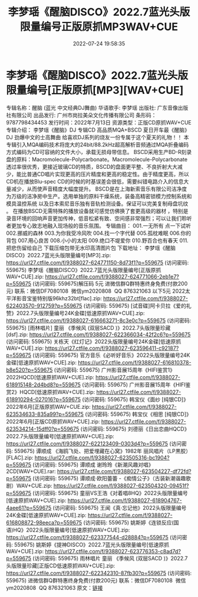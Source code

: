 ﻿---
title: 李梦瑶《醒脑DISCO》2022.7蓝光头版限量编号正版原抓MP3WAV+CUE
date: 2022-07-24 19:58:35
categories: 交谊舞曲、电音DJ舞曲
tags: 华语中文
---
# 李梦瑶《醒脑DISCO》2022.7蓝光头版限量编号[正版原抓[MP3][WAV+CUE]

专辑名称：醒脑 (蓝光 中文经典DJ舞曲)
华语歌手: 李梦瑶
出版社: 广东音像出版社有限公司
出品发行: 广州市岗拉美朵文化传播有限公司
条形码：9787798434453
发行时间：2022年7月13日
资源类型：正版CD原抓WAV+CUE
专辑介绍：
李梦瑶《醒脑》DJ 专辑CD 高品质MQA+BSCD
夏日开车最《醒脑》DJ 劲爆中文的士高舞曲
给喜欢DJ系列的烧友一份专属于这个夏天的礼物！！
本专辑引入MQA编码技术将庞大的24bit/88.2kHz超高解析音频通过MQA折叠编码方式编码为CD可容纳的文件大小，承载无损母带信息。
BSCD采用生产BD-R刻录盘的原料：Macromolecule-Polycarbonate。Macromolecule-Polycarbonate透过率很优秀，更接近玻璃CD的特质，BSCD的盘面更平整、不良折射大大减少，能比普通CD唱片实现更高的压片精度和更高的稳定性。由于精度更高，所以CD机在播放Blu-spec
CD的时候的时基误差会很低，需要纠错电路介入的信息大量减少，从而使声音精度大幅度提升。
BSCD是在上海新索音乐有限公司洁净度为万级的洁净房中生产。选用单独的原料干燥系统，装备高精密锁模力控制系统和模具温控系统
以及日本索尼音乐独有音轨检测设备。保证可以完美复制母盘坑纹 。
在播放BSCD无需特殊的播放设备就可感觉仿佛换了套更高级的器材
，特别是录音环境的回响声音更加传神，低音松紧有致、空间感非常强烈；可以让我们聆听者更加专心致志地融入现场般的音乐氛围。
专辑曲目：
001.一无所有
点一下试听
002.挪威的森林
003.为你我受冷风吹
004.找一个字代替
005.孤枕难眠
006.你的背包
007.用心良苦
008.小小的太阳
009.绝口不堤爱你
010.野百合也有春天
011.把悲伤留给自己
下载压缩包带无水印高清图片包
下载地址：
李梦瑶《醒脑DISCO》2022.7蓝光头版限量编号[MP3].zip: https://url27.ctfile.com/f/9388027-624771150-8d73f1?p=559675
(访问密码: 559675)
李梦瑶《醒脑DISCO》2022.7蓝光头版限量编号[正版原抓WAV+CUE].zip: https://url27.ctfile.com/f/9388027-624771066-2eb1e7?p=559675
(访问密码: 559675)解压码 5元
进微信群Q群特惠终身免费(付款200元)
联系：微信DF7080108  微信ym2020808  QQ
876321063
以下5元
2022太平洋影音宝鉴特别版96khz32bt[flac].zip: https://url27.ctfile.com/f/9388027-622403570-912759?p=559675
(访问密码: 559675)
[试音碟]阿卡贝拉《爱的礼赞》2022.7头版限量编号24K金碟[低速原抓WAV+CUE].zip: https://url27.ctfile.com/f/9388027-616663271-8c3e0c?p=559675
(访问密码: 559675)
[雨林唱片] 童丽 《季候风 (双层SACD )》2022.7头版限量珍藏[dsf].zip: https://url27.ctfile.com/f/9388027-622366034-42f2c6?p=559675
(访问密码: 559675)
关栋天《红灯记》2022头版限量编号24K金碟[低速原抓WAV+CUE].zip: https://url27.ctfile.com/f/9388027-623596411-c92187?p=559675
(访问密码: 559675)
官方音乐《必听好音乐》2022头版限量编号24K金碟[低速原抓WAV+CUE].zip: https://url27.ctfile.com/f/9388027-616810378-b8e520?p=559675
(访问密码: 559675)
广州影音展15周年《HIFI鉴赏1》2022HQCD[低速原抓WAV+CUE].zip: https://url27.ctfile.com/f/9388027-618915148-2d4bd8?p=559675
(访问密码: 559675)
广州影音展15周年《HIFI鉴赏2》HQCD[低速原抓WAV+CUE].zip: https://url27.ctfile.com/f/9388027-618910294-027016?p=559675
(访问密码: 559675)
韩宝仪《面纱 [纯银CD]》2022年6月[正版原抓WAV+CUE.zip: https://url27.ctfile.com/f/9388027-623534633-835a99?p=559675
(访问密码: 559675)
韩宝仪《相思 [纯银CD]》2022年6月[正版CD原抓WAV+CUE].zip: https://url27.ctfile.com/f/9388027-623534214-15dff0?p=559675
(访问密码: 559675)
刘德丽《日出恋曲HQCD》2022.7头版限量编号[低速原抓WAV+CUE].zip: https://url27.ctfile.com/f/9388027-622123409-0303d4?p=559675
(访问密码: 559675)
谭顺成 《海鸥飞处、把爱埋藏在心窝》1982年 丽风唱片（LP黒胶）[FLAC].zip: https://url27.ctfile.com/f/9388027-623505316-bc1904?p=559675
(访问密码: 559675)
谭顺成 谢玲玲《新潮风趣对唱》2CD[WAV+CUE].rar: https://url27.ctfile.com/f/9388027-623504227-df72fd?p=559675
(访问密码: 559675)
谭顺成·欧阳蕾蕾 -《痴情公子》（古装新潮谐趣歌剧）WAV+CUE.zip: https://url27.ctfile.com/f/9388027-623504320-09451f?p=559675
(访问密码: 559675)
童丽VS王浩《对着唱8HQ》2022头版限量编号[低速原抓WAV+CUE].zip: https://url27.ctfile.com/f/9388027-618904767-4aee61?p=559675
(访问密码: 559675)
王闻《真·忘记他》2022头版限量编号24K金碟[低速原抓WAV+CUE].zip: https://url27.ctfile.com/f/9388027-616808872-98eeca?p=559675
(访问密码: 559675)
姚斯婷《连锁反应(国语)HQ》2022头版限量编号[低速原抓WAV+CUE].zip: https://url27.ctfile.com/f/9388027-623377544-d28884?p=559675
(访问密码: 559675)
姚斯婷《提神DISCO》2022.7蓝光头版限量编号[低速原抓WAV+CUE].zip: https://url27.ctfile.com/f/9388027-623776353-c8ad7d?p=559675
(访问密码: 559675)
雨林唱片 童丽 《季候风 (双层SACD )》2022.7头版限量珍藏[正版CD低速原抓WAV+CUE].zip: https://url27.ctfile.com/f/9388027-622342310-87fb30?p=559675
(访问密码: 559675)
进微信群Q群特惠终身免费(付款200元)
联系：微信DF7080108  微信ym2020808  QQ
876321063
原文：[链接](https://blog.sina.com.cn/s/blog_1647c7e7601030yj8.html)